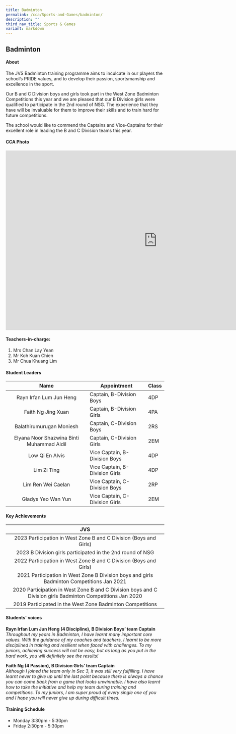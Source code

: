```yaml
---
title: Badminton
permalink: /cca/Sports-and-Games/badminton/
description: ""
third_nav_title: Sports & Games
variant: markdown
---
```

## Badminton

#### About
The JVS Badminton training programme aims to inculcate in our players the school’s PRIDE values, and to develop their passion, sportsmanship and excellence in the sport.

Our B and C Division boys and girls took part in the West Zone Badminton Competitions this year and we are pleased that our B Division girls were qualified to participate in the 2nd round of NSG. The experience that they have will be invaluable for them to improve their skills and to train hard for future competitions.

The school would like to commend the Captains and Vice-Captains for their excellent role in leading the B and C Division teams this year. 


#### CCA Photo
<iframe height="569" width="960" frameborder="0" src="https://docs.google.com/presentation/d/e/2PACX-1vQW2I_3KkY3C3_bMkhIhCPznXlCad_JhUOXkYJyQWpxqnA2vzJmu5ujDy0lLZJeU8wz7L_fUhsm-gdC/embed?start=true&amp;loop=true&amp;delayms=5000"></iframe>

#### Teachers-in-charge:
1. Mrs Chan Lay Yean
2. Mr Koh Kuan Chien
3. Mr Chua Khuang Lim 

#### Student Leaders
| Name | Appointment | Class |
|:---:|---|---|
| Rayn Irfan Lum Jun Heng | Captain, B-Division Boys | 4DP |
| Faith Ng Jing Xuan | Captain, B-Division Girls | 4PA |
| Balathirumurugan Moniesh | Captain, C-Division Boys | 2RS |
| Elyana Noor Shazwina Binti Muhammad Aidil | Captain, C-Division Girls | 2EM |
| Low Qi En Alvis | Vice Captain, B-Division Boys | 4DP |
| Lim Zi Ting | Vice Captain, B-Division Girls | 4DP |
| Lim Ren Wei Caelan | Vice Captain, C-Division Boys | 2RP |
| Gladys Yeo Wan Yun | Vice Captain, C-Division Girls | 2EM |

#### Key Achievements

| JVS |
|:---:|
| 2023 Participation in West Zone B and C Division (Boys and Girls) |
| 2023 B Division girls participated in the 2nd round of NSG |
| 2022 Participation in West Zone B and C Division (Boys and Girls) |
| 2021 Participation in West Zone B Division boys and girls Badminton Competitions Jan 2021 |
| 2020 Participation in West Zone B and C Division boys and C Division girls Badminton Competitions Jan 2020 |
| 2019 Participated in the West Zone Badminton Competitions |

#### Students' voices
**Rayn Irfan Lum Jun Heng (4 Discipline), B Division Boys’ team Captain** <br>
_Throughout my years in Badminton, I have learnt many important core values. With the guidance of my coaches and teachers, I learnt to be more disciplined in training and resilient when faced with challenges. To my juniors, achieving success will not be easy, but as long as you put in the hard work, you will definitely see the results!_  
  
**Faith Ng (4 Passion), B Division Girls’ team Captain** <br>
_Although I joined the team only in Sec 3, it was still very fulfilling. I have learnt never to give up until the last point because there is always a chance you can come back from a game that looks unwinnable. I have also learnt how to take the initiative and help my team during training and competitions. To my juniors, I am super proud of every single one of you and I hope you will never give up during difficult times._  

#### Training Schedule
- Monday 3:30pm - 5:30pm<br>
- Friday 2:30pm - 5:30pm